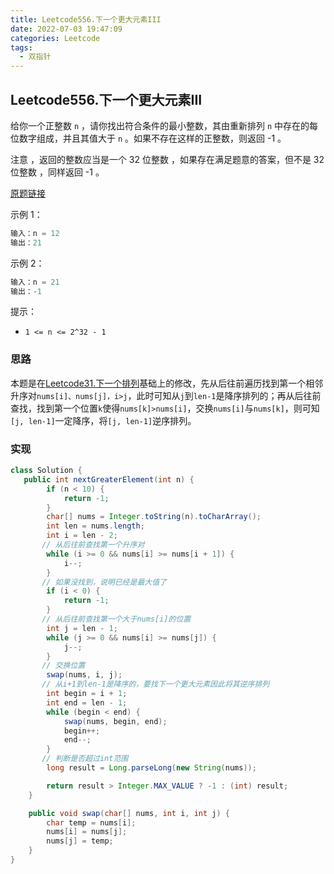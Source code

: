 ```yaml
---
title: Leetcode556.下一个更大元素III
date: 2022-07-03 19:47:09
categories: Leetcode
tags:
  - 双指针
---
```


## Leetcode556.下一个更大元素III

给你一个正整数 `n` ，请你找出符合条件的最小整数，其由重新排列 `n` 中存在的每位数字组成，并且其值大于 `n` 。如果不存在这样的正整数，则返回 -1 。

注意 ，返回的整数应当是一个 32 位整数 ，如果存在满足题意的答案，但不是 32 位整数 ，同样返回 -1 。

 [原题链接](https://leetcode.cn/problems/next-greater-element-iii)

<!--more-->

示例 1：

```java
输入：n = 12
输出：21
```



示例 2：

```java
输入：n = 21
输出：-1
```




提示：

- `1 <= n <= 2^32 - 1`



### 思路

本题是在[Leetcode31.下一个排列](https://leetcode.cn/problems/next-permutation/)基础上的修改，先从后往前遍历找到第一个相邻升序对`nums[i]、nums[j]，i>j`，此时可知从`j`到`len-1`是降序排列的；再从后往前查找，找到第一个位置`k`使得`nums[k]>nums[i]`，交换`nums[i]`与`nums[k]`，则可知`[j, len-1]`一定降序，将`[j, len-1]`逆序排列。



### 实现

```java
class Solution {
   public int nextGreaterElement(int n) {
        if (n < 10) {
            return -1;
        }
        char[] nums = Integer.toString(n).toCharArray();
        int len = nums.length;
        int i = len - 2;
       // 从后往前查找第一个升序对
        while (i >= 0 && nums[i] >= nums[i + 1]) {
            i--;
        }
       // 如果没找到，说明已经是最大值了
        if (i < 0) {
            return -1;
        }
       // 从后往前查找第一个大于nums[i]的位置
        int j = len - 1;
        while (j >= 0 && nums[i] >= nums[j]) {
            j--;
        }
       // 交换位置
        swap(nums, i, j);
       // 从i+1到len-1是降序的，要找下一个更大元素因此将其逆序排列
        int begin = i + 1;
        int end = len - 1;
        while (begin < end) {
            swap(nums, begin, end);
            begin++;
            end--;
        }
       // 判断是否超过int范围
        long result = Long.parseLong(new String(nums));

        return result > Integer.MAX_VALUE ? -1 : (int) result;
    }

    public void swap(char[] nums, int i, int j) {
        char temp = nums[i];
        nums[i] = nums[j];
        nums[j] = temp;
    }
}
```

